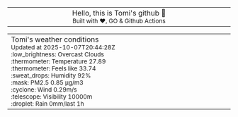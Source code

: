 
<div align="center">
<table>
<tbody>
<td align="center">
<img width="2000" height="0"><br>
Hello, this is Tomi's github 👋<br>
<sup>Built with ❤️, GO & Github Actions</sup><br>
<img width="2000" height="0">
</td>
</tbody>
</table>
</div>
<table>
<tbody>
<td align="left">
<img width="2000" height="0"><br>
Tomi's weather conditions<br>
<sup>Updated at 2025-10-07T20:44:28Z</sup><br>
<sup>:low_brightness: Overcast Clouds</sup><br>
<sup>:thermometer: Temperature 27.89 </sup><br>
<sup>:thermometer: Feels like 33.74</sup><br>
<sup>:sweat_drops: Humidity 92%</sup><br>
<sup>:mask: PM2.5 0.85 μg/m3</sup><br>
<sup>:cyclone: Wind 0.29m/s </sup><br>
<sup>:telescope: Visibility 10000m </sup><br>
<sup>:droplet: Rain 0mm/last 1h </sup><br>
<img width="2000" height="0">
</td>
<td align="left">
<img width="2000" height="0"><br>
<br>
<img width="2000" height="0">
</td>
</tbody>
</table>
</div>
    
